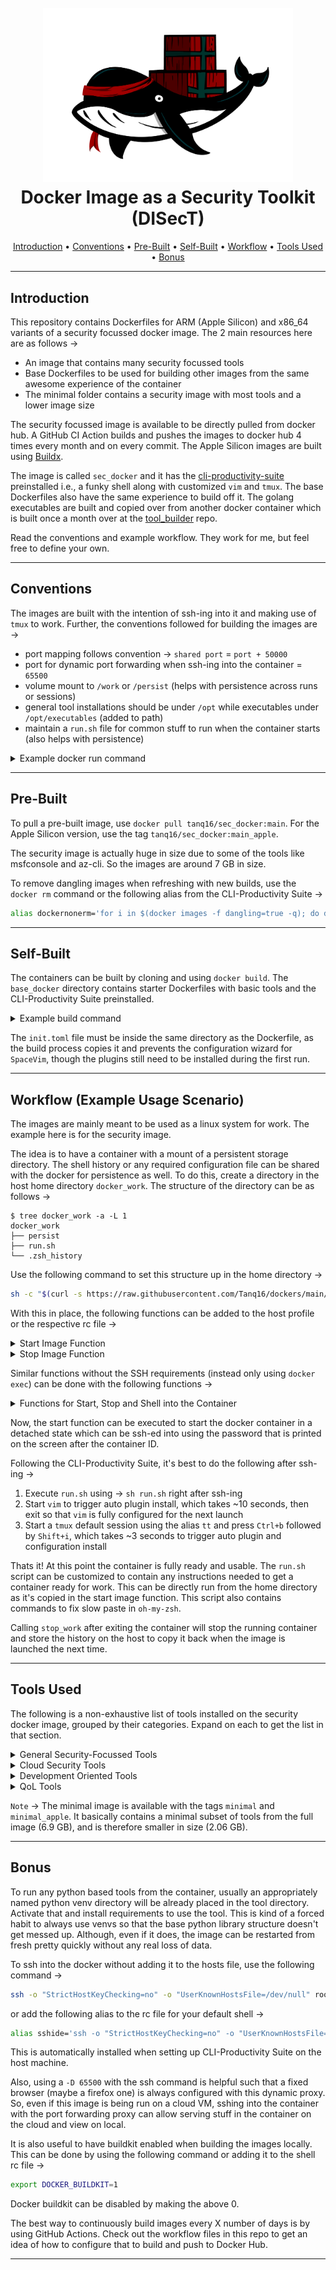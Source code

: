 <h1 align="center">
  <br>
  <img src=".github/assets/disect.png" alt="DISecT" width="400"></a>
  <br>Docker Image as a Security Toolkit (DISecT)<br>
</h1>

<p align="center">
    <a href="#introduction">Introduction</a> &bull; 
    <a href="#conventions">Conventions</a> &bull; 
    <a href="#pre-built">Pre-Built</a> &bull; 
    <a href="#self-built">Self-Built</a> &bull; 
    <a href="#example-workflow">Workflow</a> &bull; 
    <a href="#tools-in-the-security-image">Tools Used</a> &bull; 
    <a href="#bonus-information">Bonus</a>
</p>

---

## Introduction

This repository contains Dockerfiles for ARM (Apple Silicon) and x86_64 variants of a security focussed docker image. The 2 main resources here are as follows &rarr;

* An image that contains many security focussed tools
* Base Dockerfiles to be used for building other images from the same awesome experience of the container
* The minimal folder contains a security image with most tools and a lower image size

The security focussed image is available to be directly pulled from docker hub. A GitHub CI Action builds and pushes the images to docker hub 4 times every month and on every commit. The Apple Silicon images are built using [Buildx](https://docs.docker.com/buildx/working-with-buildx/).

The image is called `sec_docker` and it has the [cli-productivity-suite](https://github.com/tanq16/cli-productivity-suite) preinstalled i.e., a funky shell along with customized `vim` and `tmux`. The base Dockerfiles also have the same experience to build off it. The golang executables are built and copied over from another docker container which is built once a month over at the [tool_builder](https://github.com/tanq16/dockers_tool_builder) repo.

Read the conventions and example workflow. They work for me, but feel free to define your own.

---

## Conventions

The images are built with the intention of ssh-ing into it and making use of `tmux` to work. Further, the conventions followed for building the images are &rarr;

* port mapping follows convention &rarr; `shared port` = `port + 50000`
* port for dynamic port forwarding when ssh-ing into the container = `65500`
* volume mount to `/work` or `/persist` (helps with persistence across runs or sessions)
* general tool installations should be under `/opt` while executables under `/opt/executables` (added to path)
* maintain a `run.sh` file for common stuff to run when the container starts (also helps with persistence)

<details>
<summary>Example docker run command</summary>

```bash
docker run --name="amazing_docker" \
-v /path/to/host/go_programs/:/root/go/src \
-v /path/to/host/work:/work \
-p 50022:22 \
--rm -it image_tag \
zsh -c "service ssh start; tail -f /dev/null"
```

This will start the container which can be ssh-ed into. The `tail -f /dev/null` keeps the the container running. `docker stop amazing_docker -t 0` can be used to stop the container. The run command can also be made into a function with a `$@` within the command somewhere to allow for more arguments to be passed (see Example Workflow section).

</details>

---

## Pre-Built

To pull a pre-built image, use `docker pull tanq16/sec_docker:main`. For the Apple Silicon version, use the tag `tanq16/sec_docker:main_apple`.

The security image is actually huge in size due to some of the tools like msfconsole and az-cli. So the images are around 7 GB in size.

To remove dangling images when refreshing with new builds, use the `docker rm` command or the following alias from the CLI-Productivity Suite &rarr;

```bash
alias dockernonerm='for i in $(docker images -f dangling=true -q); do docker image rm $i; done'
```

---

## Self-Built

The containers can be built by cloning and using `docker build`. The `base_docker` directory contains starter Dockerfiles with basic tools and the CLI-Productivity Suite preinstalled.

<details>
<summary>Example build command</summary>

To build, use the following &rarr;

```bash
git clone https://github.com/tanq16/dockers
cd dockers/security_docker
docker build -t <your_tag> .
```

The `security_docker` directory also contains a Dockerfile for Apple Silicon Macs, which can be specified using the `--file Dockerfile.AppleSilicon` flag for the `docker build` command.

</details>

The `init.toml` file must be inside the same directory as the Dockerfile, as the build process copies it and prevents the configuration wizard for `SpaceVim`, though the plugins still need to be installed during the first run.

---

## Workflow (Example Usage Scenario)

The images are mainly meant to be used as a linux system for work. The example here is for the security image.

The idea is to have a container with a mount of a persistent storage directory. The shell history or any required configuration file can be shared with the docker for persistence as well. To do this, create a directory in the host home directory `docker_work`. The structure of the directory can be as follows &rarr;

```
$ tree docker_work -a -L 1
docker_work
├── persist
├── run.sh
└── .zsh_history
```

Use the following command to set this structure up in the home directory &rarr;

```bash
sh -c "$(curl -s https://raw.githubusercontent.com/Tanq16/dockers/main/workflow_structure_create.sh)"
```

With this in place, the following functions can be added to the host profile or the respective rc file &rarr;

<details>
<summary>Start Image Function</summary>

```bash
start_work(){
    # run the container
    docker run --name="sec_docker" --rm -d \
    -v $HOME/docker_work/persist/:/persist -p 50022:22 $@ -it tanq16/sec_docker:main \
    zsh -c "service ssh start; tail -f /dev/null"
    # copy back prior history if it exists
    if [ -f $HOME/docker_work/.zsh_history ]
        then docker cp $HOME/docker_work/.zsh_history sec_docker:/root/.zsh_history
    fi
    # copy the run.sh file to act as kind of a bootstrap script
    docker cp $HOME/docker_work/run.sh sec_docker:/root/run.sh
    # create a new password for ssh-ing into the docker image
    new_pass=$(cat /dev/random | head -c 20 | base64 | tr -d '=+/')
    # print the new password and store in a file in the current directory
    echo "Password: $new_pass"
    echo $new_pass > current_docker_password
    # set the new password
    docker exec -e newpp="$new_pass" sec_docker zsh -c 'echo "root:$(printenv newpp)" | chpasswd'
}
```

</details>

<details>
<summary>Stop Image Function</summary>

```bash
stop_work(){
    # copy (save) the command history
    docker cp sec_docker:/root/.zsh_history $HOME/docker_work/.zsh_history
    docker stop sec_docker -t 0
}
```

</details>

Similar functions without the SSH requirements (instead only using `docker exec`) can be done with the following functions &rarr;

<details>
<summary>Functions for Start, Stop and Shell into the Container</summary>

```bash
shell_work(){
    docker exec -it sec_docker_direct zsh
}
begin_work(){
    docker run --name="sec_docker_direct" --rm -v $HOME/docker_work/persist/:/persist -d -it tanq16/sec_docker:main
    # copy back prior history if it exists
    if [ -f $HOME/docker_work/.zsh_history ]
        then docker cp $HOME/docker_work/.zsh_history sec_docker_direct:/root/.zsh_history
    fi
    # copy the run.sh file to act as kind of a bootstrap script
    docker cp $HOME/docker_work/run.sh sec_docker_direct:/root/run.sh

}
end_work(){
    # copy (save) the command history
    docker cp sec_docker_direct:/root/.zsh_history $HOME/docker_work/.zsh_history
    docker stop sec_docker_direct -t 0
}
```

</details>

Now, the start function can be executed to start the docker container in a detached state which can be ssh-ed into using the password that is printed on the screen after the container ID. 

Following the CLI-Productivity Suite, it's best to do the following after ssh-ing &rarr;

1. Execute `run.sh` using &rarr; `sh run.sh` right after ssh-ing
2. Start `vim` to trigger auto plugin install, which takes ~10 seconds, then exit so that `vim` is fully configured for the next launch
3. Start a `tmux` default session using the alias `tt` and press `Ctrl+b` followed by `Shift+i`, which takes ~3 seconds to trigger auto plugin and configuration install

Thats it! At this point the container is fully ready and usable. The `run.sh` script can be customized to contain any instructions needed to get a container ready for work. This can be directly run from the home directory as it's copied in the start image function. This script also contains commands to fix slow paste in `oh-my-zsh`.

Calling `stop_work` after exiting the container will stop the running container and store the history on the host to copy it back when the image is launched the next time.

---

## Tools Used

The following is a non-exhaustive list of tools installed on the security docker image, grouped by their categories. Expand on each to get the list in that section.

<details>
<summary>General Security-Focussed Tools</summary>

* GDB with PWNdbg and Binwalk
* Nmap and Ncat
* GoBuster & Nikto
* Hydra and John The Ripper
* Selective SecLists wordlists at `/opt/lists`
* MetaSploit and SearchSploit (ExploitDB)
* SemGrep
* ProjectDiscovery Tools &rarr; 
    * subfinder
    * naabu
    * httpx
    * dnsx
    * mapcidr
    * proxify
    * nuclei
    * cloudlist
    * uncover
* Hakrawler (by HakLuke)
* Hakrevdns (by HakLuke)
* Haktldextract (by HakLuke)
* Assetfinder (by Tomnomnom)
* HTTProbe (by Tomnomnom)
* GAU - get all urls
* DalFox
* Insider
* Amass
* SMAP
* Metabigor
* TestSSL
* SQLMap

</details>

<details>
<summary> Cloud Security Tools</summary>

* AWS, Azure and GCloud CLI
* Terraform
* KubeAudit
* Trivy
* ScoutSuite
* KubeCTL
* CloudSploit

</details>

<details>
<summary>Development Oriented Tools</summary>

* PHP
* Python and iPython
* Golang
* NodeJS, NPM and YarnPKG
* Ruby
* Perl
* NginX
* GCC
* Make

</details>

<details>
<summary>QoL Tools</summary>

* ZSH shell with Oh-My-Zsh, auto-completion, FZF, LSD, RipGrep, Ugrep, Fd-Find and the SpaceShip Prompt
* VIM with SpaceVim and Nord theme
* TMUX with Nord theme, custom config file with mouse support plugins and custom shortcuts + tmux_sensible plugin
* Custom aliases within `.zshrc`
* JSON Tools &rarr; JQ, JC and Gron
* Python Rich library and Rich-CLI tool
* OpenSSL, OpenSSH, Tree, Git, WGET, Curl and some INET tools
* Shell functions for file encryption/decryption - `fencrypt` and `fdecrypt` to encrypt using AES 256 ECB mode on a file

</details>

`Note` &rarr; The minimal image is available with the tags `minimal` and `minimal_apple`. It basically contains a minimal subset of tools from the full image (6.9 GB), and is therefore smaller in size (2.06 GB).

---

## Bonus

To run any python based tools from the container, usually an appropriately named python venv directory will be already placed in the tool directory. Activate that and install requirements to use the tool. This is kind of a forced habit to always use venvs so that the base python library structure doesn't get messed up. Although, even if it does, the image can be restarted from fresh pretty quickly without any real loss of data.

To ssh into the docker without adding it to the hosts file, use the following command &rarr;

```bash
ssh -o "StrictHostKeyChecking=no" -o "UserKnownHostsFile=/dev/null" root@localhost -p 50232
```

or add the following alias to the rc file for your default shell &rarr;

```bash
alias sshide='ssh -o "StrictHostKeyChecking=no" -o "UserKnownHostsFile=/dev/null"'
```
    
This is automatically installed when setting up CLI-Productivity Suite on the host machine.

Also, using a `-D 65500` with the ssh command is helpful such that a fixed browser (maybe a firefox one) is always configured with this dynamic proxy. So, even if this image is being run on a cloud VM, sshing into the container with the port forwarding proxy can allow serving stuff in the container on the cloud and view on local.

It is also useful to have buildkit enabled when building the images locally. This can be done by using the following command or adding it to the shell rc file &rarr;

```bash
export DOCKER_BUILDKIT=1
```

Docker buildkit can be disabled by making the above 0.
    
The best way to continuously build images every X number of days is by using GitHub Actions. Check out the workflow files in this repo to get an idea of how to configure that to build and push to Docker Hub.

---
